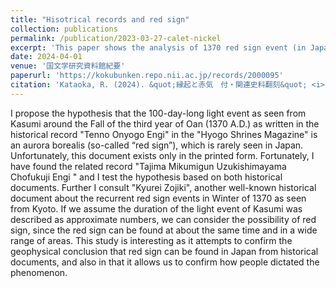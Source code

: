 ```yaml
---
title: "Hisotrical records and red sign"
collection: publications
permalink: /publication/2023-03-27-calet-nickel
excerpt: 'This paper shows the analysis of 1370 red sign event (in Japanese)'
date: 2024-04-01
venue: '国文学研究資料館紀要'
paperurl: 'https://kokubunken.repo.nii.ac.jp/records/2000095'
citation: 'Kataoka, R. (2024). &quot;縁起と赤気　付・関連史料翻刻&quot; <i>国文学研究資料館紀要 文学研究篇</i>. 50, 79-102.'
---
```


I propose the hypothesis that the 100-day-long light event as seen from Kasumi around the Fall of the third year of Oan (1370 A.D.) as written in the historical record "Tenno Onyogo Engi" in the "Hyogo Shrines Magazine" is an aurora borealis (so-called “red sign”), which is rarely seen in Japan. Unfortunately, this document exists only in the printed form. Fortunately, I have found the related record "Tajima Mikumigun Uzukishimayama Chofukuji Engi " and I test the hypothesis based on both historical documents. Further I consult "Kyurei Zojiki", another well-known historical document about the recurrent red sign events in Winter of 1370 as seen from Kyoto. If we assume the duration of the light event of Kasumi was described as approximate numbers, we can consider the possibility of red sign, since the red sign can be found at about the same time and in a wide range of areas. This study is interesting as it attempts to confirm the geophysical conclusion that red sign can be found in Japan from historical documents, and also in that it allows us to confirm how people dictated the phenomenon.
